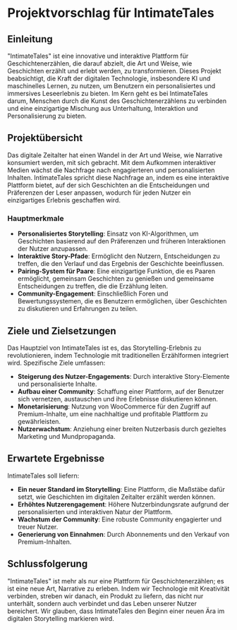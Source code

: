 # Projektvorschlag für IntimateTales

## Einleitung

"IntimateTales" ist eine innovative und interaktive Plattform für Geschichtenerzählen, die darauf abzielt, die Art und Weise, wie Geschichten erzählt und erlebt werden, zu transformieren. Dieses Projekt beabsichtigt, die Kraft der digitalen Technologie, insbesondere KI und maschinelles Lernen, zu nutzen, um Benutzern ein personalisiertes und immersives Leseerlebnis zu bieten. Im Kern geht es bei IntimateTales darum, Menschen durch die Kunst des Geschichtenerzählens zu verbinden und eine einzigartige Mischung aus Unterhaltung, Interaktion und Personalisierung zu bieten.

## Projektübersicht

Das digitale Zeitalter hat einen Wandel in der Art und Weise, wie Narrative konsumiert werden, mit sich gebracht. Mit dem Aufkommen interaktiver Medien wächst die Nachfrage nach engagierteren und personalisierten Inhalten. IntimateTales spricht diese Nachfrage an, indem es eine interaktive Plattform bietet, auf der sich Geschichten an die Entscheidungen und Präferenzen der Leser anpassen, wodurch für jeden Nutzer ein einzigartiges Erlebnis geschaffen wird.

### Hauptmerkmale

- **Personalisiertes Storytelling**: Einsatz von KI-Algorithmen, um Geschichten basierend auf den Präferenzen und früheren Interaktionen der Nutzer anzupassen.
- **Interaktive Story-Pfade**: Ermöglicht den Nutzern, Entscheidungen zu treffen, die den Verlauf und das Ergebnis der Geschichte beeinflussen.
- **Pairing-System für Paare**: Eine einzigartige Funktion, die es Paaren ermöglicht, gemeinsam Geschichten zu genießen und gemeinsame Entscheidungen zu treffen, die die Erzählung leiten.
- **Community-Engagement**: Einschließlich Foren und Bewertungssystemen, die es Benutzern ermöglichen, über Geschichten zu diskutieren und Erfahrungen zu teilen.

## Ziele und Zielsetzungen

Das Hauptziel von IntimateTales ist es, das Storytelling-Erlebnis zu revolutionieren, indem Technologie mit traditionellen Erzählformen integriert wird. Spezifische Ziele umfassen:

- **Steigerung des Nutzer-Engagements**: Durch interaktive Story-Elemente und personalisierte Inhalte.
- **Aufbau einer Community**: Schaffung einer Plattform, auf der Benutzer sich vernetzen, austauschen und ihre Erlebnisse diskutieren können.
- **Monetarisierung**: Nutzung von WooCommerce für den Zugriff auf Premium-Inhalte, um eine nachhaltige und profitable Plattform zu gewährleisten.
- **Nutzerwachstum**: Anziehung einer breiten Nutzerbasis durch gezieltes Marketing und Mundpropaganda.

## Erwartete Ergebnisse

IntimateTales soll liefern:

- **Ein neuer Standard im Storytelling**: Eine Plattform, die Maßstäbe dafür setzt, wie Geschichten im digitalen Zeitalter erzählt werden können.
- **Erhöhtes Nutzerengagement**: Höhere Nutzerbindungsrate aufgrund der personalisierten und interaktiven Natur der Plattform.
- **Wachstum der Community**: Eine robuste Community engagierter und treuer Nutzer.
- **Generierung von Einnahmen**: Durch Abonnements und den Verkauf von Premium-Inhalten.

## Schlussfolgerung

"IntimateTales" ist mehr als nur eine Plattform für Geschichtenerzählen; es ist eine neue Art, Narrative zu erleben. Indem wir Technologie mit Kreativität verbinden, streben wir danach, ein Produkt zu liefern, das nicht nur unterhält, sondern auch verbindet und das Leben unserer Nutzer bereichert. Wir glauben, dass IntimateTales den Beginn einer neuen Ära im digitalen Storytelling markieren wird.